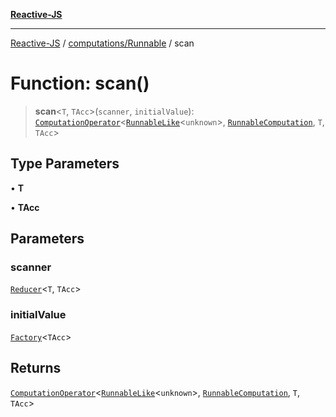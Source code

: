 [**Reactive-JS**](../../../README.md)

***

[Reactive-JS](../../../README.md) / [computations/Runnable](../README.md) / scan

# Function: scan()

> **scan**\<`T`, `TAcc`\>(`scanner`, `initialValue`): [`ComputationOperator`](../../type-aliases/ComputationOperator.md)\<[`RunnableLike`](../../interfaces/RunnableLike.md)\<`unknown`\>, [`RunnableComputation`](../interfaces/RunnableComputation.md), `T`, `TAcc`\>

## Type Parameters

• **T**

• **TAcc**

## Parameters

### scanner

[`Reducer`](../../../functions/type-aliases/Reducer.md)\<`T`, `TAcc`\>

### initialValue

[`Factory`](../../../functions/type-aliases/Factory.md)\<`TAcc`\>

## Returns

[`ComputationOperator`](../../type-aliases/ComputationOperator.md)\<[`RunnableLike`](../../interfaces/RunnableLike.md)\<`unknown`\>, [`RunnableComputation`](../interfaces/RunnableComputation.md), `T`, `TAcc`\>

